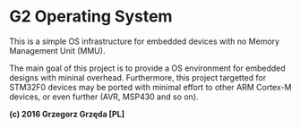 G2 Operating System
=

This is a simple OS infrastructure for embedded devices with no Memory Management Unit (MMU).

The main goal of this project is to provide a OS environment for embedded designs with mininal 
overhead. Furthermore, this project targetted for STM32F0 devices may be ported with minimal effort
to other ARM Cortex-M devices, or even further (AVR, MSP430 and so on).

**(c) 2016 Grzegorz Grzęda [PL]**